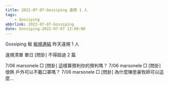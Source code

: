 ```yaml
---
title: 2022-07-07-Gossiping 違規 1 人
tags:
    - Gossiping
abbrlink: 2022-07-07-Gossiping
date: Gossiping-2022-07-07 12:00:00
---
```

Gossiping 板 [板規連結](https://www.ptt.cc/bbs/Gossiping/M.1637425085.A.07D.html)
昨天違規 1 人
<!-- more -->

違規清單
單日 [問卦] 不得超過 2 篇

7/06 marsonele □ [問卦] 這樣算預判你的預判嗎？
7/06 marsonele □ [問卦] 很熱 戶外可以不戴口罩嗎？
7/06 marsonele □ [問卦] 為什麼陳思豪牧師可以這麼…